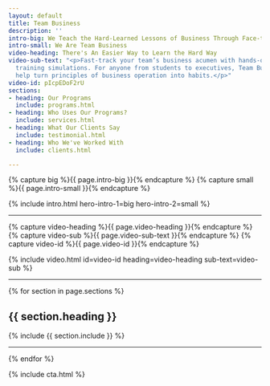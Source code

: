 ```yaml
---
layout: default
title: Team Business
description: ''
intro-big: We Teach the Hard-Learned Lessons of Business Through Face-to-Face Experiences
intro-small: We Are Team Business
video-heading: There's An Easier Way to Learn the Hard Way
video-sub-text: "<p>Fast-track your team’s business acumen with hands-on business
  training simulations. For anyone from students to executives, Team Business can
  help turn principles of business operation into habits.</p>"
video-id: pIcpEDoF2rU
sections:
- heading: Our Programs
  include: programs.html
- heading: Who Uses Our Programs?
  include: services.html
- heading: What Our Clients Say
  include: testimonial.html
- heading: Who We've Worked With
  include: clients.html

---
```

<!-- This pulls text from the 'Intro Main' and 'Intro Sub' fields in the left-hand pane -->
{% capture big %}{{ page.intro-big }}{% endcapture %}
{% capture small %}{{ page.intro-small }}{% endcapture %}

{% include intro.html hero-intro-1=big hero-intro-2=small %}

___

<!-- Homepage Video (you can edit the video ID, heading, and sub-text fields in the left pane) -->
{% capture video-heading %}{{ page.video-heading }}{% endcapture %}
{% capture video-sub %}{{ page.video-sub-text }}{% endcapture %}
{% capture video-id %}{{ page.video-id }}{% endcapture %}

{% include video.html id=video-id heading=video-heading sub-text=video-sub %}

___

<!-- Loop through section headings and includes -->

{% for section in page.sections %}

  <h2 id="{{ section.heading | slugify }}">{{ section.heading }}</h2>

  {% include {{ section.include }} %}

  ___

{% endfor %}

<!-- Site-wide CTA -->
{% include cta.html %}
